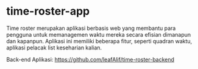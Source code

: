 # time-roster-app

Time roster merupakan aplikasi berbasis web yang membantu para pengguna untuk memanagemen waktu mereka secara efisian dimanapun dan kapanpun.
Aplikasi ini memiliki beberapa fitur, seperti quadran waktu, aplikasi pelacak list keseharian kalian.

Back-end Aplikasi:
https://github.com/leafAlif/time-roster-backend
